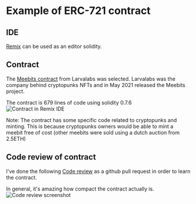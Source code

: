 # Example of ERC-721 contract

## IDE
[Remix](https://remix.ethereum.org/) can be used as an editor solidity.

## Contract
The [Meebits contract](https://etherscan.io/address/0x7bd29408f11d2bfc23c34f18275bbf23bb716bc7#code) from Larvalabs was selected. Larvalabs was the company behind cryptopunks NFTs and in May 2021 released the Meebits project. 

The contract is 679 lines of code using solidity 0.7.6
![Contract in Remix IDE](https://user-images.githubusercontent.com/1133607/120151040-185b2080-c1ec-11eb-8943-2ec772d1efe2.png)

Note: The contract has some specific code related to cryptopunks and minting. This is because cryptopunks owners would be able to mint a meebit free of cost (other meebits were sold using a dutch auction from 2.5ETH)

## Code review of contract
I've done the following [Code review](https://github.com/elsewhat/thinkweek-dparnas-2021/pull/26/files) as a github pull request in order to learn the contract.

In general, it's amazing how compact the contract actually is.
![Code review screenshot](https://user-images.githubusercontent.com/1133607/120173015-e950a900-c203-11eb-921d-7cbeebe49584.png)
